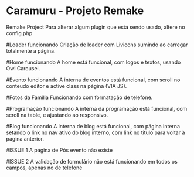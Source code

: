 # Caramuru - Projeto Remake
Remake Project
Para alterar algum plugin que está sendo usado, altere no config.php

#Loader funcionando
Criação de loader com Livicons sumindo ao carregar totalmente a página.

#Home funcionando
A home está funcional, com logos e textos, usando Owl Carousel.

#Evento funcionando
A interna de eventos está funcional, com scroll no conteudo editor e active class na página (VIA JS).

#Fotos da Família
Funcionando com formatação de telefone.

#Programação funcionando
A interna da programação está funcional, com scroll na table, e ajustando ao responsivo.

#Blog funcionando
A interna de blog está funcional, com página interna setando o link no nav ativo do blog interno, com link no titulo para voltar à página anterior.

#ISSUE 1
A página de Pós evento não existe

#ISSUE 2
A validação de formulário não está funcionando em todos os campos, apenas no de telefone